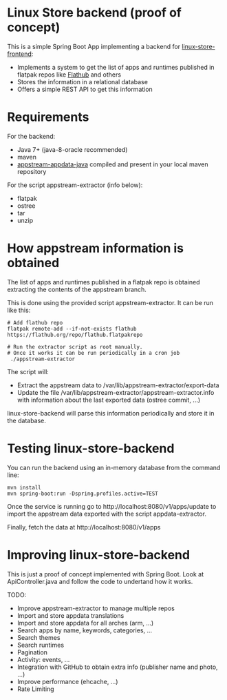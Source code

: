 # Linux Store backend (proof of concept)

This is a simple Spring Boot App implementing a backend for [linux-store-frontend](https://github.com/jgarciao/linux-store-frontend):
* Implements a system to get the list of apps and runtimes published in flatpak repos like [Flathub](http://flathub.org) and others 
* Stores the information in a relational database
* Offers a simple REST API to get this information
   
# Requirements

For the backend:
* Java 7+ (java-8-oracle recommended)
* maven
* [appstream-appdata-java](https://github.com/jgarciao/appstream-appdata-java) compiled and present in your local maven repository

For the script appstream-extractor (info below):
* flatpak
* ostree
* tar
* unzip

# How appstream information is obtained

The list of apps and runtimes published in a flatpak repo is obtained extracting the contents of the appstream branch.

This is done using the provided script appstream-extractor. It can be run like this:

```
# Add flathub repo
flatpak remote-add --if-not-exists flathub https://flathub.org/repo/flathub.flatpakrepo

# Run the extractor script as root manually. 
# Once it works it can be run periodically in a cron job
 ./appstream-extractor 
 ```
The script will:
* Extract the appstream data to /var/lib/appstream-extractor/export-data 
* Update the file /var/lib/appstream-extractor/appstream-extractor.info
with information about the last exported data (ostree commit, ...)

linux-store-backend will parse this information periodically and store it in the database.

# Testing linux-store-backend

You can run the backend using an in-memory database from the command line:

```
mvn install
mvn spring-boot:run -Dspring.profiles.active=TEST 
```

Once the service is running go to http://localhost:8080/v1/apps/update to import the appstream data exported with the script appdata-extractor. 

Finally, fetch the data at http://localhost:8080/v1/apps


# Improving linux-store-backend

This is just a proof of concept implemented with Spring Boot. Look at ApiController.java and follow the code to undertand how it works.

TODO:
* Improve appstream-extractor to manage multiple repos
* Import and store appdata translations
* Import and store appdata for all arches (arm, ...)
* Search apps by name, keywords, categories, ...
* Search themes
* Search runtimes
* Pagination
* Activity: events, ...
* Integration with GitHub to obtain extra info (publisher name and photo, ...)
* Improve performance (ehcache, ...)
* Rate Limiting
